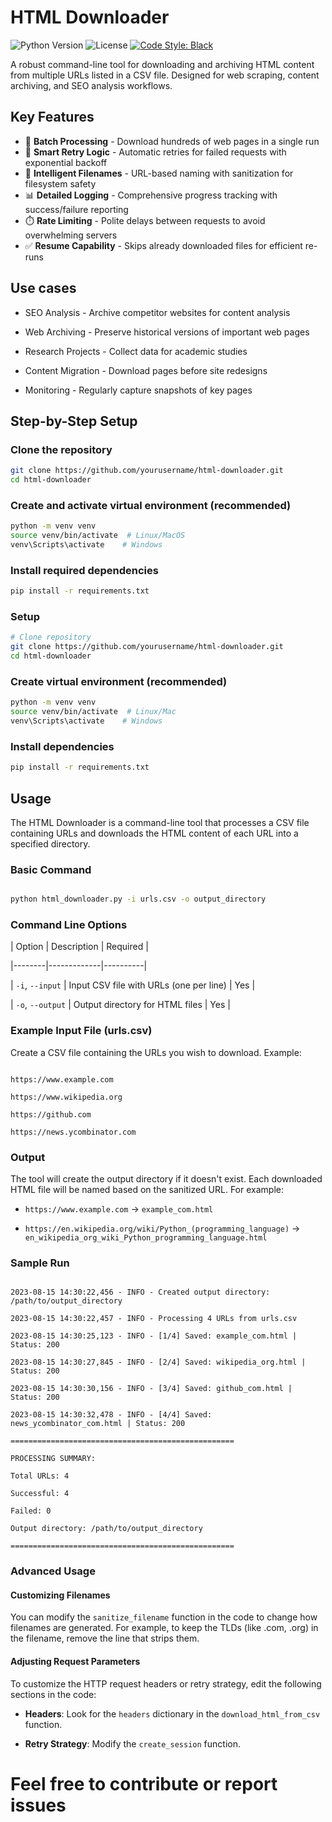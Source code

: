 # HTML Downloader

![Python Version](https://img.shields.io/badge/python-3.8%2B-blue)
![License](https://img.shields.io/badge/license-MIT-green)
[![Code Style: Black](https://img.shields.io/badge/code%20style-black-000000.svg)](https://github.com/psf/black)

A robust command-line tool for downloading and archiving HTML content from multiple URLs listed in a CSV file. Designed for web scraping, content archiving, and SEO analysis workflows.

## Key Features

- 🚀 **Batch Processing** - Download hundreds of web pages in a single run
- 🔁 **Smart Retry Logic** - Automatic retries for failed requests with exponential backoff
- 📁 **Intelligent Filenames** - URL-based naming with sanitization for filesystem safety
- 📊 **Detailed Logging** - Comprehensive progress tracking with success/failure reporting
- ⏱️ **Rate Limiting** - Polite delays between requests to avoid overwhelming servers
- ✅ **Resume Capability** - Skips already downloaded files for efficient re-runs

## Use cases

- SEO Analysis - Archive competitor websites for content analysis

- Web Archiving - Preserve historical versions of important web pages

- Research Projects - Collect data for academic studies

- Content Migration - Download pages before site redesigns

- Monitoring - Regularly capture snapshots of key pages

## Step-by-Step Setup

### Clone the repository

```bash
git clone https://github.com/yourusername/html-downloader.git
cd html-downloader
```

### Create and activate virtual environment (recommended)
```bash
python -m venv venv
source venv/bin/activate  # Linux/MacOS
venv\Scripts\activate    # Windows
```

### Install required dependencies
```bash
pip install -r requirements.txt
```

### Setup
```bash
# Clone repository
git clone https://github.com/yourusername/html-downloader.git
cd html-downloader
```

### Create virtual environment (recommended)
```bash
python -m venv venv
source venv/bin/activate  # Linux/Mac
venv\Scripts\activate    # Windows
```

### Install dependencies
```bash
pip install -r requirements.txt
```

## Usage

The HTML Downloader is a command-line tool that processes a CSV file containing URLs and downloads the HTML content of each URL into a specified directory.

### Basic Command

```bash

python html_downloader.py -i urls.csv -o output_directory

```

### Command Line Options

| Option | Description | Required |

|--------|-------------|----------|

| `-i`, `--input` | Input CSV file with URLs (one per line) | Yes |

| `-o`, `--output` | Output directory for HTML files | Yes |

### Example Input File (urls.csv)

Create a CSV file containing the URLs you wish to download. Example:

```csv

https://www.example.com

https://www.wikipedia.org

https://github.com

https://news.ycombinator.com

```

### Output

The tool will create the output directory if it doesn't exist. Each downloaded HTML file will be named based on the sanitized URL. For example:

- `https://www.example.com` → `example_com.html`

- `https://en.wikipedia.org/wiki/Python_(programming_language)` → `en_wikipedia_org_wiki_Python_programming_language.html`

### Sample Run

```

2023-08-15 14:30:22,456 - INFO - Created output directory: /path/to/output_directory

2023-08-15 14:30:22,457 - INFO - Processing 4 URLs from urls.csv

2023-08-15 14:30:25,123 - INFO - [1/4] Saved: example_com.html | Status: 200

2023-08-15 14:30:27,845 - INFO - [2/4] Saved: wikipedia_org.html | Status: 200

2023-08-15 14:30:30,156 - INFO - [3/4] Saved: github_com.html | Status: 200

2023-08-15 14:30:32,478 - INFO - [4/4] Saved: news_ycombinator_com.html | Status: 200

==================================================

PROCESSING SUMMARY:

Total URLs: 4

Successful: 4

Failed: 0

Output directory: /path/to/output_directory

==================================================

```

### Advanced Usage

#### Customizing Filenames

You can modify the `sanitize_filename` function in the code to change how filenames are generated. For example, to keep the TLDs (like .com, .org) in the filename, remove the line that strips them.

#### Adjusting Request Parameters

To customize the HTTP request headers or retry strategy, edit the following sections in the code:

- **Headers**: Look for the `headers` dictionary in the `download_html_from_csv` function.

- **Retry Strategy**: Modify the `create_session` function.




# Feel free to contribute or report issues



